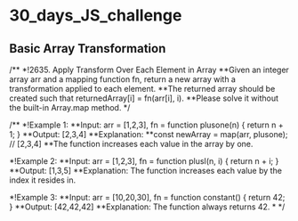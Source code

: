 # 30_days_JS_challenge
## Basic Array Transformation
/**
 *!2635. Apply Transform Over Each Element in Array
 **Given an integer array arr and a mapping function fn, return a new array with a transformation applied to each element.
 **The returned array should be created such that returnedArray[i] = fn(arr[i], i).
 **Please solve it without the built-in Array.map method.
 */

/**
*!Example 1:
**Input: arr = [1,2,3], fn = function plusone(n) { return n + 1; }
**Output: [2,3,4]
**Explanation:
**const newArray = map(arr, plusone); // [2,3,4]
**The function increases each value in the array by one. 

*!Example 2:
**Input: arr = [1,2,3], fn = function plusI(n, i) { return n + i; }
**Output: [1,3,5]
**Explanation: The function increases each value by the index it resides in.

*!Example 3:
**Input: arr = [10,20,30], fn = function constant() { return 42; }
**Output: [42,42,42]
**Explanation: The function always returns 42.
  * 
  */